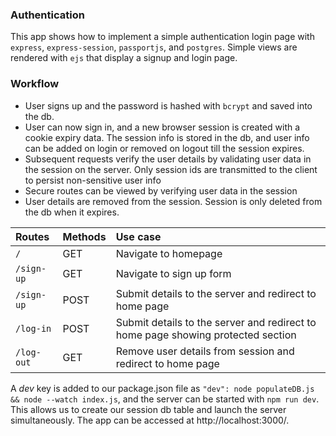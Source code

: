 ### Authentication
This app shows how to implement a simple authentication login page with `express`, `express-session`, `passportjs`, and 
`postgres`. Simple views are rendered with `ejs` that display a signup and login page.

### Workflow
- User signs up and the password is hashed with `bcrypt` and saved into the db.
- User can now sign in, and a new browser session is created with a cookie expiry data. The session info is 
    stored in the db, and user info can be added on login or removed on logout till the session expires.
- Subsequent requests verify the user details by validating user data in the session on the server. Only session ids are
    transmitted to the client to persist non-sensitive user info
- Secure routes can be viewed by verifying user data in the session
- User details are removed from the session. Session is only deleted from the db when it expires.


| Routes | Methods | Use case |
| :----- | :------ | :------- |
| `/` | GET | Navigate to homepage |
| `/sign-up` | GET | Navigate to sign up form |
| `/sign-up` | POST | Submit details to the server and redirect to home page |
| `/log-in` | POST | Submit details to the server and redirect to home page showing protected section |
| `/log-out` | GET | Remove user details from session and redirect to home page |


A _dev_ key is added to our package.json file as `"dev": node populateDB.js && node --watch index.js`, and the server can 
be started with `npm run dev`. This allows us to create our session db table and launch the server simultaneously. The 
app can be accessed at http://localhost:3000/.


